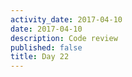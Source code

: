 ```yaml
---
activity_date: 2017-04-10
date: 2017-04-10
description: Code review
published: false
title: Day 22
---
```

